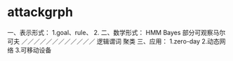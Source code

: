 # attackgrph
一、表示形式： 1.goal、rule、
2.
二、数学形式： HMM
Bayes
部分可观察马尔可夫
／／／／／／／／／／／／
逻辑谓词
聚类
三、应用： 1.zero-day
2.动态网络
3.可移动设备
